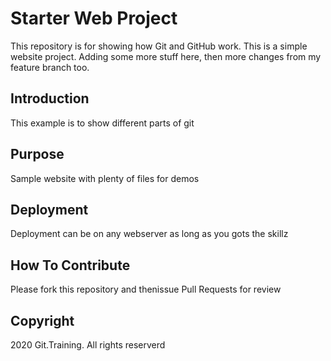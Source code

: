 # Starter Web Project

This repository is for showing how Git and GitHub work.  This is a simple website project. Adding some more stuff here, then more changes from my feature branch too.

## Introduction

This example is to show different parts of git

## Purpose

Sample website with plenty of files for demos

## Deployment

Deployment can be on any webserver as long as you gots the skillz

## How To Contribute

Please fork this repository and thenissue Pull Requests for review

## Copyright

2020 Git.Training. All rights reserverd